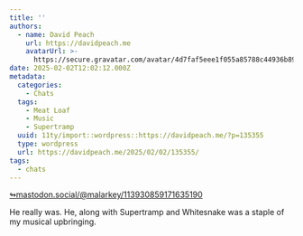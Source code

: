 ```yaml
---
title: ''
authors:
  - name: David Peach
    url: https://davidpeach.me
    avatarUrl: >-
      https://secure.gravatar.com/avatar/4d7faf5eee1f055a85788c44936b8995eaab6dfb004e7854ec747ccb272e91ee?s=96&d=mm&r=g
date: 2025-02-02T12:02:12.000Z
metadata:
  categories:
    - Chats
  tags:
    - Meat Loaf
    - Music
    - Supertramp
  uuid: 11ty/import::wordpress::https://davidpeach.me/?p=135355
  type: wordpress
  url: https://davidpeach.me/2025/02/02/135355/
tags:
  - chats
---
```

[↬mastodon.social/@malarkey/113930859171635190](https://mastodon.social/@malarkey/113930859171635190 "This post is a response to the referenced content.")

He really was. He, along with Supertramp and Whitesnake was a staple of my musical upbringing.